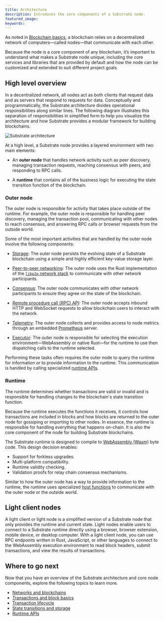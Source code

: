 ```yaml
---
title: Architecture
description: Introduces the core components of a Substrate node.
featured_image:
keywords:
---
```


As noted in [Blockchain basics](/main-docs/fundamentals/blockchain-basics), a blockchain relies on a decentralized network of computers—called nodes—that communicate with each other.

Because the node is a core component of any blockchain, it’s important to understand what makes a Substrate node unique, including the core services and libraries that are provided by default and how the node can be customized and extended to suit different project goals.

## High level overview

In a decentralized network, all nodes act as both clients that request data and as servers that respond to requests for data.
Conceptually and programmatically, the Substrate architecture divides operational responsibilities along similar lines.
The following diagram illustrates this separation of responsibilities in simplified form to help you visualize the architecture and how Substrate provides a modular framework for building blockchains.

![Substrate architecture](/media/images/docs/main-docs/sub-arch-1.png)

At a high level, a Substrate node provides a layered environment with two main elements:

* An **outer node** that handles network activity such as peer discovery, managing transaction requests, reaching consensus with peers, and responding to RPC calls.

* A **runtime** that contains all of the business logic for executing the state transition function of the blockchain.

### Outer node

The outer node is responsible for activity that takes place outside of the runtime.
For example, the outer node is responsible for handling peer discovery, managing the transaction pool, communicating with other nodes to reach consensus, and answering RPC calls or browser requests from the outside world.

Some of the most important activities that are handled by the outer node involve the following components:

* [Storage](/main-docs/fundamentals/storage/): The outer node persists the evolving state of a Substrate blockchain using a simple and highly efficient key-value storage layer.

* [Peer-to-peer networking](/main-docs/fundamentals/networking): The outer node uses the Rust implementation of the [`libp2p` network stack](https://libp2p.io/) to communicate with other network participants.

* [Consensus](/main-docs/fundamentals/consensus/): The outer node communicates with other network participants to ensure they agree on the state of the blockchain.

* [Remote procedure call (RPC) API](/main-docs/fundamentals/networking): The outer node accepts inbound HTTP and WebSocket requests to allow blockchain users to interact with the network.

* [Telemetry](): The outer node collects and provides access to node metrics through an embedded [Prometheus](https://prometheus.io/) server.

* [Executor](/reference/glossary/#executor): The outer node is responsible for selecting the execution environment—WebAssembly or native Rust—for the runtime to use then dispatching calls to the runtime selected.

Performing these tasks often requires the outer node to query the runtime for information or to provide information to the runtime.
This communication is handled by calling specialized [runtime APIs](/reference/runtime-apis/).

### Runtime

The runtime determines whether transactions are valid or invalid and is responsible for handling changes to the blockchain's state transition function.

Because the runtime executes the functions it receives, it controls how transactions are included in blocks and how blocks are returned to the outer node for gossiping or importing to other nodes.
In essence, the runtime is responsible for handling everything that happens on-chain.
It is also the core component of the node for building Substrate blockchains.

The Substrate runtime is designed to compile to [WebAssembly (Wasm)](/reference/glossary#webassembly-wasm) byte code.
This design decision enables:

* Support for forkless upgrades.
* Multi-platform compatibility.
* Runtime validity checking.
* Validation proofs for relay chain consensus mechanisms.

Similar to how the outer node has a way to provide information to the runtime, the runtime uses specialized [host functions](https://paritytech.github.io/substrate/master/sp_io/index.html) to communicate with the outer node or the outside world.

## Light client nodes

A light client or light node is a simplified version of a Substrate node that only provides the runtime and current state.
Light nodes enable users to connect to a Substrate runtime directly using a browser, browser extension, mobile device, or desktop computer.
With a light client node, you can use RPC endpoints written in Rust, JavaScript, or other languages to connect to the WebAssembly execution environment to read block headers, submit transactions, and view the results of transactions.

## Where to go next

Now that you have an overview of the Substrate architecture and core node components, explore the following topics to learn more.

* [Networks and blockchains](/main-docs/fundamentals/node-and-network-types)
* [Transactions and block basics](/main-docs/fundamentals/transaction-types)
* [Transaction lifecycle](/main-docs/fundamentals/transaction-lifecycle/)
* [State transitions and storage](/main-docs/fundamentals/state-transitions-and-storage/)
* [Runtime APIs](/reference/runtime-apis/)
